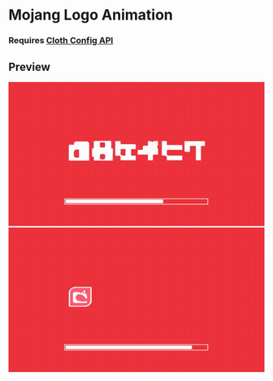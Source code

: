 # Mojang Logo Animation
### Requires [Cloth Config API](https://modrinth.com/mod/cloth-config)

## Preview
![MojangStudioMode](https://raw.githubusercontent.com/Hashibutogarasu/MojangLogoAnimation-Assets/main/mojang_studios.gif)
![3dSharewareMode](https://raw.githubusercontent.com/Hashibutogarasu/MojangLogoAnimation-Assets/main/april_fool.gif)
